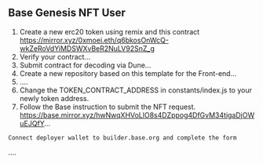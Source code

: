 ## Base Genesis NFT User
1. Create a new erc20 token using remix and this contract
https://mirror.xyz/0xmoei.eth/q6bkosOnWcQ-wkZeRoVdYiMDSWXvBeR2NuLV92SnZ_g
2. Verify your contract...
3. Submit contract for decoding via Dune...
4. Create a new repository based on this template for the Front-end...
5. ....
6. Change the TOKEN_CONTRACT_ADDRESS in constants/index.js to your newly token address.
7. Follow the Base instruction to submit the NFT request.
https://base.mirror.xyz/hwNwqXHVoLlO8s4DZppog4DfGvM34tigaDjOWuEJQfY...
```
Connect deployer wallet to builder.base.org and complete the form
```
....
